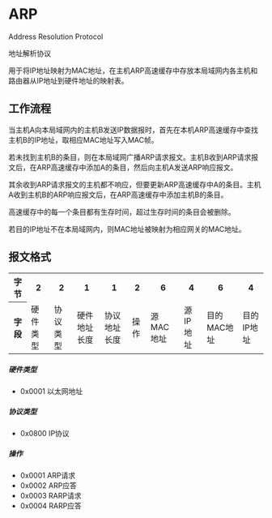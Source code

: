 # ARP

Address Resolution Protocol

地址解析协议

用于将IP地址映射为MAC地址，在主机ARP高速缓存中存放本局域网内各主机和路由器从IP地址到硬件地址的映射表。

## 工作流程

当主机A向本局域网内的主机B发送IP数据报时，首先在本机ARP高速缓存中查找主机B的IP地址，取相应MAC地址写入MAC帧。

若未找到主机B的条目，则在本局域网广播ARP请求报文。主机B收到ARP请求报文后，在ARP高速缓存中添加A的条目，然后向主机A发送ARP响应报文。

其余收到ARP请求报文的主机都不响应，但要更新ARP高速缓存中A的条目。主机A收到主机B的ARP响应报文后，在ARP高速缓存中添加主机B的条目。

高速缓存中的每一个条目都有生存时间，超过生存时间的条目会被删除。

若目的IP地址不在本局域网内，则MAC地址被映射为相应网关的MAC地址。

## 报文格式

<table>
	<tr>
		<th>字节</th>
		<th>2</th>
		<th>2</th>
		<th>1</th>
		<th>1</th>
		<th>2</th>
		<th>6</th>
		<th>4</th>
		<th>6</th>
		<th>4</th>
	</tr>
	<tr>
		<th>字段</th>
		<td>硬件类型</td>
		<td>协议类型</td>
		<td>硬件地址长度</td>
		<td>协议地址长度</td>
		<td>操作</td>
		<td>源MAC地址</td>
		<td>源IP地址</td>
		<td>目的MAC地址</td>
		<td>目的IP地址</td>
	</tr>
</table>

##### 硬件类型

- 0x0001 以太网地址

##### 协议类型

- 0x0800 IP协议

##### 操作

- 0x0001 ARP请求
- 0x0002 ARP应答
- 0x0003 RARP请求
- 0x0004 RARP应答